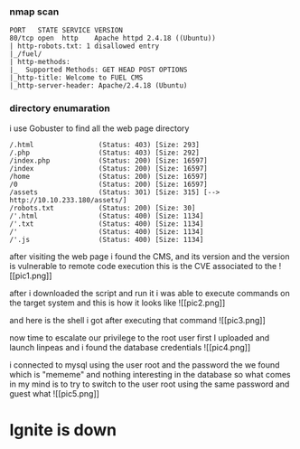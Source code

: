 
### nmap scan

```
PORT   STATE SERVICE VERSION
80/tcp open  http    Apache httpd 2.4.18 ((Ubuntu))
| http-robots.txt: 1 disallowed entry 
|_/fuel/
| http-methods: 
|_  Supported Methods: GET HEAD POST OPTIONS
|_http-title: Welcome to FUEL CMS
|_http-server-header: Apache/2.4.18 (Ubuntu)

```

### directory enumaration
i use Gobuster to find all the web page directory
```
/.html                (Status: 403) [Size: 293]
/.php                 (Status: 403) [Size: 292]
/index.php            (Status: 200) [Size: 16597]
/index                (Status: 200) [Size: 16597]
/home                 (Status: 200) [Size: 16597]
/0                    (Status: 200) [Size: 16597]
/assets               (Status: 301) [Size: 315] [--> http://10.10.233.180/assets/]
/robots.txt           (Status: 200) [Size: 30]
/'.html               (Status: 400) [Size: 1134]
/'.txt                (Status: 400) [Size: 1134]
/'                    (Status: 400) [Size: 1134]
/'.js                 (Status: 400) [Size: 1134]

```

after visiting the web page i found the CMS, and its version and the version is vulnerable to remote code execution this is the CVE associated to the 
![[pic1.png]]


after i downloaded the script and run it i was able to execute commands on the target system and this is how it looks like 
![[pic2.png]]
 
and here is the shell i got after executing that command 
![[pic3.png]]

now time to escalate our privilege to the root user first I uploaded and launch linpeas
and i found the database credentials
![[pic4.png]]

i connected to mysql using the user root and the password the we found which is "mememe" and nothing interesting in the database so what comes in my mind is to try to switch to the user root using the same password
and guest what 
![[pic5.png]] 

#                                               Ignite is down 
